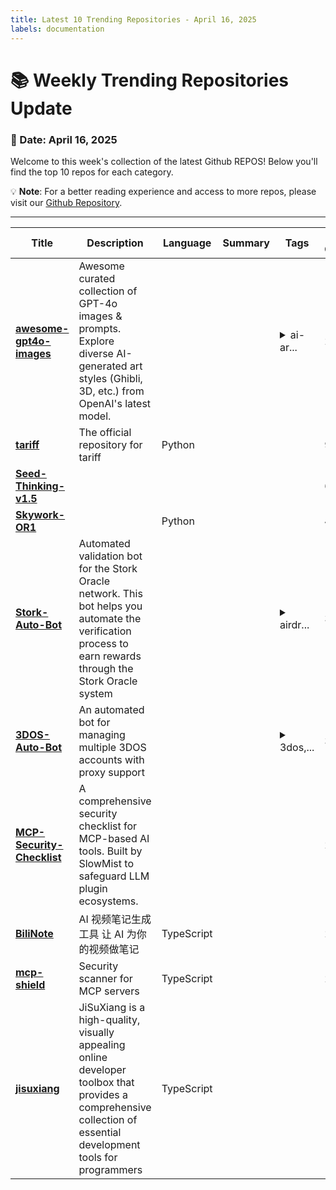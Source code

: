 ```yaml
---
title: Latest 10 Trending Repositories - April 16, 2025
labels: documentation
---
```

# 📚 Weekly Trending Repositories Update

### 📅 Date: April 16, 2025

Welcome to this week's collection of the latest Github REPOS! Below you'll find the top 10 repos for each category.

💡 **Note**: For a better reading experience and access to more repos, please visit our [Github Repository](https://github.com/marc-ko/daily-trending-repo).

---

| **Title** | **Description** | **Language** | **Summary** | **Tags** | **Stars Count** |
| --- | --- | --- | --- | --- | --- |
| **[awesome-gpt4o-images](https://github.com/jamez-bondos/awesome-gpt4o-images)** | Awesome curated collection of GPT-4o images & prompts. Explore diverse AI-generated art styles (Ghibli, 3D, etc.) from OpenAI's latest model.  |  |  | <details><summary>ai-ar...</summary><p>ai-art, ai-image-examples, anime-ai-art, art-collection, awesome-list, cartoon-style, curated-collection, generative-art, ghibli-style, gpt-4o, image-generation, manga-style, openai, prompt-engineering, prompts, text-to-image</p></details> | 2772 |
| **[tariff](https://github.com/hxu296/tariff)** | The official repository for tariff | Python |  |  | 925 |
| **[Seed-Thinking-v1.5](https://github.com/ByteDance-Seed/Seed-Thinking-v1.5)** |  |  |  |  | 650 |
| **[Skywork-OR1](https://github.com/SkyworkAI/Skywork-OR1)** |  | Python |  |  | 448 |
| **[Stork-Auto-Bot](https://github.com/wongryan8000/Stork-Auto-Bot)** | Automated validation bot for the Stork Oracle network. This bot helps you automate the verification process to earn rewards through the Stork Oracle system |  |  | <details><summary>airdr...</summary><p>airdrop, bot, crypto-tool, node-js, stork, stork-auto, stork-auto-bot, stork-bot, stork-network, stork-network-bot, stork-network-register, stork-network-tool, stork-register, stork-tool, storkverify</p></details> | 328 |
| **[3DOS-Auto-Bot](https://github.com/wongryan8000/3DOS-Auto-Bot)** | An automated bot for managing multiple 3DOS accounts with proxy support |  |  | <details><summary>3dos,...</summary><p>3dos, 3dos-ai, 3dos-airdrop, 3dos-auto, 3dos-auto-bot, 3dos-bot, 3dos-claimer, 3dos-miner, 3dos-network, 3dos-network-bot, airdrop, bot</p></details> | 312 |
| **[MCP-Security-Checklist](https://github.com/slowmist/MCP-Security-Checklist)** | A comprehensive security checklist for MCP-based AI tools. Built by SlowMist to safeguard LLM plugin ecosystems. |  |  |  | 231 |
| **[BiliNote](https://github.com/JefferyHcool/BiliNote)** | AI 视频笔记生成工具 让 AI 为你的视频做笔记 | TypeScript |  |  | 211 |
| **[mcp-shield](https://github.com/riseandignite/mcp-shield)** | Security scanner for MCP servers | TypeScript |  |  | 205 |
| **[jisuxiang](https://github.com/star7th/jisuxiang)** | JiSuXiang  is a high-quality, visually appealing online developer toolbox that provides a comprehensive collection of essential development tools for programmers | TypeScript |  |  | 199 |


